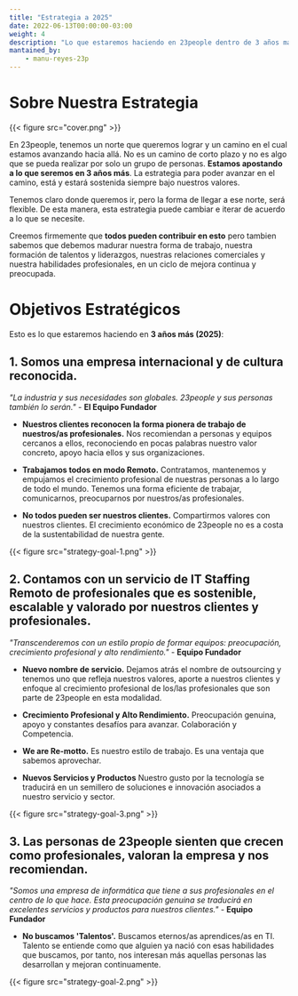 ```yaml
---
title: "Estrategia a 2025"
date: 2022-06-13T00:00:00-03:00
weight: 4
description: "Lo que estaremos haciendo en 23people dentro de 3 años más (2025)"
mantained_by:
    - manu-reyes-23p
---
```


# Sobre Nuestra Estrategia

{{< figure src="cover.png" >}}

En 23people, tenemos un norte que queremos lograr y un camino en el cual estamos avanzando hacia allá. No es un camino de corto plazo y no es algo que se pueda realizar por solo un grupo de personas. **Estamos apostando a lo que seremos en 3 años más**. La estrategia para poder avanzar en el camino, está y estará sostenida siempre bajo nuestros valores.

Tenemos claro donde queremos ir, pero la forma de llegar a ese norte, será flexible. De esta manera, esta estrategia puede cambiar e iterar de acuerdo a lo que se necesite.

Creemos firmemente que **todos pueden contribuir en esto** pero tambien sabemos que debemos madurar nuestra forma de trabajo, nuestra formación de talentos y liderazgos, nuestras relaciones comerciales y nuestra habilidades profesionales, en un ciclo de mejora continua y preocupada.

# Objetivos Estratégicos

Esto es lo que estaremos haciendo en **3 años más (2025)**:

## 1. Somos una empresa internacional y de cultura reconocida.

_"La industria y sus necesidades son globales. 23people y sus personas también lo serán."_ - **El Equipo Fundador**

-   **Nuestros clientes reconocen la forma pionera de trabajo de nuestros/as profesionales.** Nos recomiendan a personas y equipos cercanos a ellos, reconociendo en pocas palabras nuestro valor concreto, apoyo hacia ellos y sus organizaciones.

-   **Trabajamos todos en modo Remoto.** Contratamos, mantenemos y empujamos el crecimiento profesional de nuestras personas a lo largo de todo el mundo. Tenemos una forma eficiente de trabajar, comunicarnos, preocuparnos por nuestros/as profesionales.

-   **No todos pueden ser nuestros clientes.** Compartirmos valores con nuestros clientes. El crecimiento económico de 23people no es a costa de la sustentabilidad de nuestra gente.

{{< figure src="strategy-goal-1.png" >}}

## 2. Contamos con un servicio de IT Staffing Remoto de profesionales que es sostenible, escalable y valorado por nuestros clientes y profesionales.

_"Transcenderemos con un estilo propio de formar equipos: preocupación, crecimiento profesional y alto rendimiento."_ - **Equipo Fundador**

-   **Nuevo nombre de servicio.** Dejamos atrás el nombre de outsourcing y tenemos uno que refleja nuestros valores, aporte a nuestros clientes y enfoque al crecimiento profesional de los/las profesionales que son parte de 23people en esta modalidad.

-   **Crecimiento Profesional y Alto Rendimiento.** Preocupación genuina, apoyo y constantes desafíos para avanzar. Colaboración y Competencia.

-   **We are Re-motto.** Es nuestro estilo de trabajo. Es una ventaja que sabemos aprovechar.

-   **Nuevos Servicios y Productos** Nuestro gusto por la tecnología se traducirá en un semillero de soluciones e innovación asociados a nuestro servicio y sector.

{{< figure src="strategy-goal-3.png" >}}

## 3. Las personas de 23people sienten que crecen como profesionales, valoran la empresa y nos recomiendan.

_"Somos una empresa de informática que tiene a sus profesionales en el centro de lo que hace. Esta preocupación genuina se traducirá en excelentes servicios y productos para nuestros clientes."_ - **Equipo Fundador**

-   **No buscamos 'Talentos'.** Buscamos eternos/as aprendices/as en TI. Talento se entiende como que alguien ya nació con esas habilidades que buscamos, por tanto, nos interesan más aquellas personas las desarrollan y mejoran continuamente.

{{< figure src="strategy-goal-2.png" >}}
